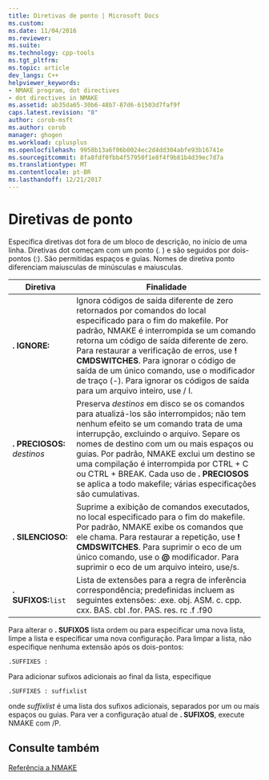 ```yaml
---
title: Diretivas de ponto | Microsoft Docs
ms.custom: 
ms.date: 11/04/2016
ms.reviewer: 
ms.suite: 
ms.technology: cpp-tools
ms.tgt_pltfrm: 
ms.topic: article
dev_langs: C++
helpviewer_keywords:
- NMAKE program, dot directives
- dot directives in NMAKE
ms.assetid: ab35da65-30b6-48b7-87d6-61503d7faf9f
caps.latest.revision: "8"
author: corob-msft
ms.author: corob
manager: ghogen
ms.workload: cplusplus
ms.openlocfilehash: 9958b13a6f06b0024ec2d4dd304abfe93b16741e
ms.sourcegitcommit: 8fa8fdf0fbb4f57950f1e8f4f9b81b4d39ec7d7a
ms.translationtype: MT
ms.contentlocale: pt-BR
ms.lasthandoff: 12/21/2017
---
```

# <a name="dot-directives"></a>Diretivas de ponto
Especifica diretivas dot fora de um bloco de descrição, no início de uma linha. Diretivas dot começam com um ponto (. ) e são seguidos por dois-pontos (:). São permitidas espaços e guias. Nomes de diretiva ponto diferenciam maiusculas de minúsculas e maiusculas.  
  
|Diretiva|Finalidade|  
|---------------|-------------|  
|**. IGNORE:**|Ignora códigos de saída diferente de zero retornados por comandos do local especificado para o fim do makefile. Por padrão, NMAKE é interrompida se um comando retorna um código de saída diferente de zero. Para restaurar a verificação de erros, use **! CMDSWITCHES**. Para ignorar o código de saída de um único comando, use o modificador de traço (-). Para ignorar os códigos de saída para um arquivo inteiro, use / I.|  
|**. PRECIOSOS:** *destinos*|Preserva *destinos* em disco se os comandos para atualizá-los são interrompidos; não tem nenhum efeito se um comando trata de uma interrupção, excluindo o arquivo. Separe os nomes de destino com um ou mais espaços ou guias. Por padrão, NMAKE exclui um destino se uma compilação é interrompida por CTRL + C ou CTRL + BREAK. Cada uso de **. PRECIOSOS** se aplica a todo makefile; várias especificações são cumulativas.|  
|**. SILENCIOSO:**|Suprime a exibição de comandos executados, no local especificado para o fim do makefile. Por padrão, NMAKE exibe os comandos que ele chama. Para restaurar a repetição, use **! CMDSWITCHES**. Para suprimir o eco de um único comando, use o  **@**  modificador. Para suprimir o eco de um arquivo inteiro, use/s.|  
|**. SUFIXOS:**`list`|Lista de extensões para a regra de inferência correspondência; predefinidas incluem as seguintes extensões: .exe. obj. ASM. c. cpp. cxx. BAS. cbl .for. PAS. res. rc .f .f90|  
  
 Para alterar o **. SUFIXOS** lista ordem ou para especificar uma nova lista, limpe a lista e especificar uma nova configuração. Para limpar a lista, não especifique nenhuma extensão após os dois-pontos:  
  
```  
.SUFFIXES :  
```  
  
 Para adicionar sufixos adicionais ao final da lista, especifique  
  
```  
.SUFFIXES : suffixlist  
```  
  
 onde *suffixlist* é uma lista dos sufixos adicionais, separados por um ou mais espaços ou guias. Para ver a configuração atual de **. SUFIXOS**, execute NMAKE com /P.  
  
## <a name="see-also"></a>Consulte também  
 [Referência a NMAKE](../build/nmake-reference.md)